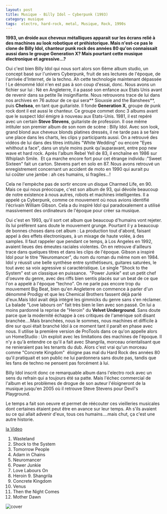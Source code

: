 ```yaml
---
layout: post
title: Musique - Billy Idol – Cyberpunk (1993)
category: musique
tags:  electro, hard-rock, metal, Musique, Rock, 1990s
---
```

**1993, un droide aux cheveux métalliques apparait sur les écrans relié à des machines au look robotique et préhistorique. Mais n'est-ce pas le clone de Billy Idol, chanteur punk rock des années 80 qu'on connaissait aussi dans le groupe Generation X? Mais pourtant cette musique électronique et agressive...?**

Oui c'est bien Billy Idol qui nous sort alors son 6ème album studio, un concept basé sur l'univers Cyberpunk, fruit de ses lectures de l'époque, de l'arrivée d'Internet, de la techno. Ah cette technologie maintenant dépassée ! Le dénommé Idol n'en est pas à son coup d'essai, donc. Nous avons un fichier sur lui : Né en Angleterre, il a passé son enfance aux Etats Unis avant de revenir dans sa petite île insignifiante. Nous retrouvons trace de lui dans nos archives en 76 autour de ce qui sera** Siouxsie and the Banshees**, puis **Chelsea**, en tant que guitariste. Il fonde **Generation X**, groupe de punk rock dont il est aussi le chanteur. Ce groupe commet donc 3 albums avant que le suspect Idol émigre à nouveau aux Etats-Unis. 1981, il est repéré avec un certain **Steve Stevens**, guitariste de profession. Il ose même intituler son premier album de son nom de scène : Billy Idol. Avec son look, grand blond aux cheveux blonds platines dressés, il ne tarde pas à se faire une place dans les charts, les clips y participants aussi. On a retrouvé des vidéos de lui dans des titres intitulés "White Wedding" ou encore "Eyes whithout a face", dans un style moins punk qu'auparavant, entre pop new wave et hard rock. Après l'album Rebel Yell de 83, il enchaîne en 1986 sur Whiplash Smile.  Et ça marche encore fort pour cet étrange individu :"Sweet Sixteen" fait un carton. Stevens part en solo en 87. Nous avons retrouvé un enregistrement concernant un accident de moto en 1990 qui aurait pu lui coûter une jambe : ah ces humains, si fragiles...!

Cela ne l'empèche pas de sortir encore un disque Charmed Life, en 90. Mais ce qui nous préoccupe, c'est son album de 93, qui dévoile beaucoup de notre existence à nous autres, robots et machines intelligentes. Il a appelé ça Cyberpunk, comme ce mouvement où nous avions identifié l'écrivain William Gibson. Cela a du inspiré Idol qui paradoxalement a utilisé massivement des ordinateurs de l'époque pour créer sa musique.

Oui c'est en 1993, qu'il sort cet album que beaucoup d'humains vont rejeter. ils lui préfèrent sans doute le mouvement grunge. Pourtant il y a beaucoup de bonnes choses dans cet album : La production tout d'abord, faisant appel à des effets électroniques, à un mixage de haute volée, à des samples. Il faut rappeler que pendant ce temps, à Los Angeles en 1992, avaient lieues des émeutes raciales violentes. On en retrouve d'ailleurs trace dans quelques titres et dans les clips de l'époque. Gibson a inspiré Idol pour le titre "Neuromancer", du nom du roman du même nom en 1984. Idol y réussit une belle synthèse entre synthétiseurs, guitares saturées, le tout avec sa voix agressive si caractéristique. Le single "Shock to the System" est un classique en puissance.  "Power Junkie" est un petit chef d'oeuvre du genre, avec des riffs bien sentis placés sur un beat de ce que l'on a appelé à l'époque "techno". On ne parle pas encore trop du mouvement Big Beat, bien qu'en Angleterre on commence à parler d'un dénommé Prodigy et que les Chemical Brothers fassent déjà parlé d'eux.Mais Idol avait déjà intégré les gimmicks du genre sans s'en réclamer. La balade "Love labours on" fait très bien le lien avec son passé. On lui a moins pardonné la reprise de "Heroin" du **Velvet Underground**. Sans doute parce que la modernité échappe à ces critiques de l'amérique soit disant branchée....Mais branchées, nous le sommes, nous machines et difficile à dire sur quoi était branché Idol à ce moment tant il paraît en phase avec nous. Il utilise la première version de ProTools dans ce qu'on appelle alors un HomeStudio : Un exploit avec les limitations des machines de l'époque. Il n'y a qu'à entendre ce qu'il a fait avec Shangrila, morceau orientalisant que ne renieraient pas les tenants du dub. Alors c'est vrai qu'un morceau comme "Concrete Kingdom"  éloigne pas mal du Hard Rock des années 80 qu'il pratiquait et son public ne lui pardonnera sans doute pas, tandis que les fans de techno ne pensent pas forcément à lui.

Billy Idol inscrit donc ce remarquable album dans l'electro rock avec un sens du refrain qui a toujours été sa patte. Mais l'échec commercial de l'album et les problèmes de drogue de son auteur l'éloigneront de la musique jusqu'en 2005 où il retrouve Steve Stevens pour Devil's Playground.

Le temps a fait son oeuvre et permet de réécouter ces vieilleries musicales dont certaines étaient peut être en avance sur leur temps. Ah s'ils avaient su ce qui allait advenir d'eux, tous ces humains....mais chut, ça c'est une autre historie.


[la Video](https://www.youtube.com/watch?v=lx2fZU5USus)

1. Wasteland 
2. Shock to the System 
3. Tomorrow People 
4. Adam in Chains
5. Neuromancer 
6. Power Junkie 
7. Love Labours On 
8. Heroin 9. Shangrila 
10. Concrete Kingdom 
11. Venus 
12. Then the Night Comes 
13. Mother Dawn

![cover](http://cheziceman.files.wordpress.com/2014/11/cyberpunk.jpg)
